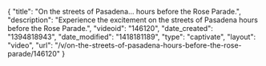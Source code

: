 {
    "title": "On the streets of Pasadena... hours before the Rose Parade.",
    "description": "Experience the excitement on the streets of Pasadena hours before the Rose Parade.",
    "videoid": "146120",
    "date_created": "1394818943",
    "date_modified": "1418181189",
    "type": "captivate",
    "layout": "video",
    "url": "\/v\/on-the-streets-of-pasadena-hours-before-the-rose-parade\/146120"
}